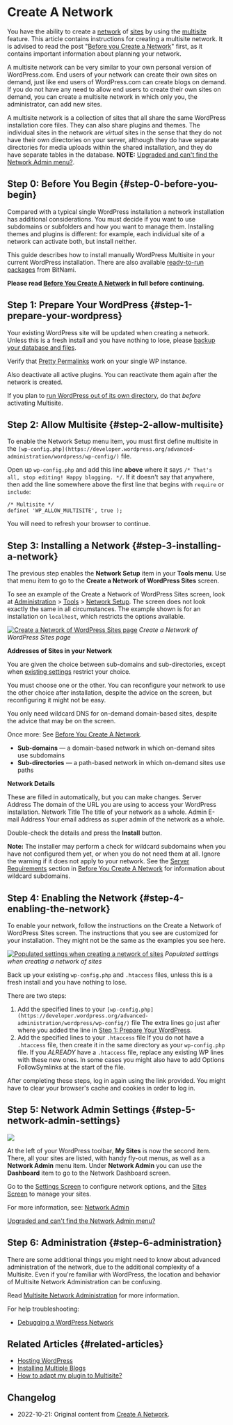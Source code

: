 # Create A Network

You have the ability to create a [network](https://wordpress.org/support/article/glossary/#network) of [sites](https://wordpress.org/support/article/glossary/#site) by using the [multisite](https://wordpress.org/support/article/glossary/#multisite) feature. This article contains instructions for creating a multisite network. It is advised to read the post "[Before you Create a Network](https://developer.wordpress.org/advanced-administration/multisite/prepare-network/)" first, as it contains important information about planning your network.

A multisite network can be very similar to your own personal version of WordPress.com. End users of your network can create their own sites on demand, just like end users of WordPress.com can create blogs on demand. If you do not have any need to allow end users to create their own sites on demand, you can create a multisite network in which only you, the administrator, can add new sites.

A multisite network is a collection of sites that all share the same WordPress installation core files. They can also share plugins and themes. The individual sites in the network are _virtual_ sites in the sense that they do not have their own directories on your server, although they do have separate directories for media uploads within the shared installation, and they do have separate tables in the database. **NOTE:** [Upgraded and can't find the Network Admin menu?](https://developer.wordpress.org/advanced-administration/multisite/administration/#network-admin-link-location).

## Step 0: Before You Begin {#step-0-before-you-begin}

Compared with a typical single WordPress installation a network installation has additional considerations. You must decide if you want to use subdomains or subfolders and how you want to manage them. Installing themes and plugins is different: for example, each individual site of a network can activate both, but install neither.

This guide describes how to install manually WordPress Multisite in your current WordPress installation. There are also available [ready-to-run packages](https://codex.wordpress.org/User:Beltranrubo/BitNami_Multisite) from BitNami.

**Please read [Before You Create A Network](https://developer.wordpress.org/advanced-administration/multisite/prepare-network/) in full before continuing.**

## Step 1: Prepare Your WordPress {#step-1-prepare-your-wordpress}

Your existing WordPress site will be updated when creating a network. Unless this is a fresh install and you have nothing to lose, please [backup your database and files](https://developer.wordpress.org/advanced-administration/security/backup/).

Verify that [Pretty Permalinks](https://wordpress.org/support/article/using-permalinks/) work on your single WP instance.

Also deactivate all active plugins. You can reactivate them again after the network is created.

If you plan to [run WordPress out of its own directory](https://developer.wordpress.org/advanced-administration/server/wordpress-in-directory/), do that _before_ activating Multisite.

## Step 2: Allow Multisite {#step-2-allow-multisite}

To enable the Network Setup menu item, you must first define multisite in the `[wp-config.php](https://developer.wordpress.org/advanced-administration/wordpress/wp-config/)` file.

Open up `wp-config.php` and add this line **above** where it says `/* That's all, stop editing! Happy blogging. */`. If it doesn't say that anywhere, then add the line somewhere above the first line that begins with `require` or `include`:

```
/* Multisite */
define( 'WP_ALLOW_MULTISITE', true );
```

You will need to refresh your browser to continue.

## Step 3: Installing a Network {#step-3-installing-a-network}

The previous step enables the **Network Setup** item in your **Tools menu**. Use that menu item to go to the **Create a Network of WordPress Sites** screen.

To see an example of the Create a Network of WordPress Sites screen, look at [Administration](https://wordpress.org/support/article/administration-screens/) > [Tools](https://wordpress.org/support/article/administration-screens/#tools-managing-your-blog) > [Network Setup](https://wordpress.org/support/article/tools-network-screen/). The screen does not look exactly the same in all circumstances. The example shown is for an installation on `localhost`, which restricts the options available.

[![Create a Network of WordPress Sites page](https://i0.wp.com/wordpress.org/support/files/2018/11/network-create.png?fit=1024%2C743&ssl=1)](https://i0.wp.com/wordpress.org/support/files/2018/11/network-create.png?fit=1024%2C743&ssl=1)
_Create a Network of WordPress Sites page_

**Addresses of Sites in your Network**

You are given the choice between sub-domains and sub-directories, except when [existing settings](https://developer.wordpress.org/advanced-administration/multisite/prepare-network/#wordpress-settings-requirements) restrict your choice.

You must choose one or the other. You can reconfigure your network to use the other choice after installation, despite the advice on the screen, but reconfiguring it might not be easy.

You only need wildcard DNS for on-demand domain-based sites, despite the advice that may be on the screen.

Once more: See [Before You Create A Network](https://developer.wordpress.org/advanced-administration/multisite/prepare-network/).

* **Sub-domains** — a domain-based network in which on-demand sites use subdomains
* **Sub-directories** — a path-based network in which on-demand sites use paths

**Network Details**

These are filled in automatically, but you can make changes. Server Address The domain of the URL you are using to access your WordPress installation. Network Title The title of your network as a whole. Admin E-mail Address Your email address as super admin of the network as a whole.

Double-check the details and press the **Install** button.

**Note:** The installer may perform a check for wildcard subdomains when you have not configured them yet, or when you do not need them at all. Ignore the warning if it does not apply to your network. See the [Server Requirements](https://developer.wordpress.org/advanced-administration/multisite/prepare-network/#server-requirements) section in [Before You Create A Network](https://wordpress.org/support/article/before-you-create-a-network/) for information about wildcard subdomains.

## Step 4: Enabling the Network {#step-4-enabling-the-network}

To enable your network, follow the instructions on the Create a Network of WordPress Sites screen. The instructions that you see are customized for your installation. They might not be the same as the examples you see here.

[![Populated settings when creating a network of sites](https://i0.wp.com/wordpress.org/support/files/2018/11/tools-network-created.png?fit=1024%2C742&ssl=1)](https://i0.wp.com/wordpress.org/support/files/2018/11/tools-network-created.png?fit=1024%2C742&ssl=1)
_Populated settings when creating a network of sites_

Back up your existing `wp-config.php` and `.htaccess` files, unless this is a fresh install and you have nothing to lose.

There are two steps:

1. Add the specified lines to your `[wp-config.php](https://developer.wordpress.org/advanced-administration/wordpress/wp-config/)` file The extra lines go just after where you added the line in [Step 1: Prepare Your WordPress](https://developer.wordpress.org/advanced-administration/multisite/create-network/#step-1-prepare-your-wordpress).
2. Add the specified lines to your `.htaccess` file If you do not have a `.htaccess` file, then create it in the same directory as your `wp-config.php` file. If you _ALREADY_ have a `.htaccess` file, replace any existing WP lines with these new ones. In some cases you might also have to add Options FollowSymlinks at the start of the file.

After completing these steps, log in again using the link provided. You might have to clear your browser's cache and cookies in order to log in.

## Step 5: Network Admin Settings {#step-5-network-admin-settings}

[![](https://i0.wp.com/wordpress.org/support/files/2018/11/network-admin-link.png?fit=383%2C184&ssl=1)](https://i0.wp.com/wordpress.org/support/files/2018/11/network-admin-link.png?fit=383%2C184&ssl=1)

At the left of your WordPress toolbar, **My Sites** is now the second item. There, all your sites are listed, with handy fly-out menus, as well as a **Network Admin** menu item. Under **Network Admin** you can use the **Dashboard** item to go to the Network Dashboard screen.

Go to the [Settings Screen](https://developer.wordpress.org/advanced-administration/multisite/admin/) to configure network options, and the [Sites Screen](https://codex.wordpress.org/Network_Admin#Sites) to manage your sites.

For more information, see: [Network Admin](https://codex.wordpress.org/Network_Admin)

[Upgraded and can't find the Network Admin menu?](https://developer.wordpress.org/advanced-administration/multisite/administration/#network-admin-link-location)

## Step 6: Administration {#step-6-administration}

There are some additional things you might need to know about advanced administration of the network, due to the additional complexity of a Multisite. Even if you're familiar with WordPress, the location and behavior of Multisite Network Administration can be confusing.

Read [Multisite Network Administration](https://developer.wordpress.org/advanced-administration/multisite/administration/) for more information.

For help troubleshooting:

* [Debugging a WordPress Network](https://codex.wordpress.org/Debugging_a_WordPress_Network)

## Related Articles {#related-articles}

* [Hosting WordPress](https://wordpress.org/support/article/hosting-wordpress/)
* [Installing Multiple Blogs](https://developer.wordpress.org/advanced-administration/before-install/multiple-instances/)
* [How to adapt my plugin to Multisite?](http://stackoverflow.com/questions/13960514/how-to-adapt-my-plugin-to-multisite/)

## Changelog

- 2022-10-21: Original content from [Create A Network](https://wordpress.org/support/article/create-a-network/).
